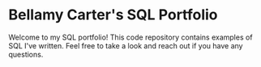 # Bellamy Carter's SQL Portfolio
Welcome to my SQL portfolio! This code repository contains examples of SQL I've written. Feel free to take a look and reach out if you have any questions.

